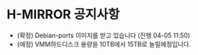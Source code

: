# H-MIRROR 공지사항
- (확정) Debian-ports 이미지를 받고 있습니다 (진행 04-05 11:50)
- (에정) VMM하드디스크 용량을 10TB에서 15TB로 늘릴예정입니다.
